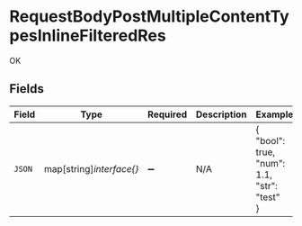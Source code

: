 # RequestBodyPostMultipleContentTypesInlineFilteredRes

OK


## Fields

| Field                                       | Type                                        | Required                                    | Description                                 | Example                                     |
| ------------------------------------------- | ------------------------------------------- | ------------------------------------------- | ------------------------------------------- | ------------------------------------------- |
| `JSON`                                      | map[string]*interface{}*                    | :heavy_minus_sign:                          | N/A                                         | {<br/>"bool": true,<br/>"num": 1.1,<br/>"str": "test"<br/>} |